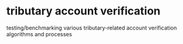 # tributary account verification

testing/benchmarking various tributary-related account verification algorithms and processes



